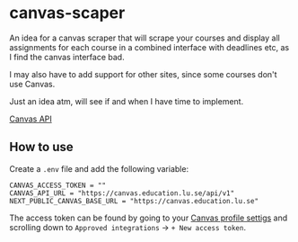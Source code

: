 # canvas-scaper
An idea for a canvas scraper that will scrape your courses and display all assignments for each course in a combined interface with deadlines etc, as I find the canvas interface bad.

I may also have to add support for other sites, since some courses don't use Canvas.

Just an idea atm, will see if and when I have time to implement.

[Canvas API](https://developerdocs.instructure.com/services/canvas)

## How to use
Create a `.env` file and add the following variable:
```
CANVAS_ACCESS_TOKEN = ""
CANVAS_API_URL = "https://canvas.education.lu.se/api/v1"
NEXT_PUBLIC_CANVAS_BASE_URL = "https://canvas.education.lu.se"
```
The access token can be found by going to your [Canvas profile settigs](https://canvas.education.lu.se/profile/settings) and scrolling down to `Approved integrations` -> `+ New access token`.
